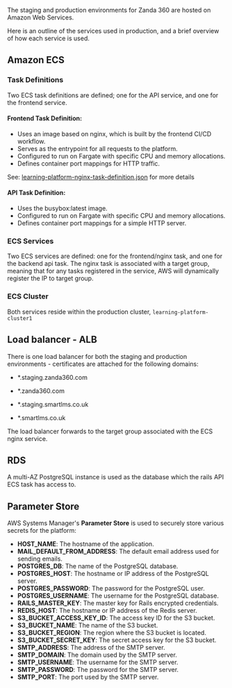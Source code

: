 The staging and production environments for Zanda 360 are hosted on Amazon Web Services.

Here is an outline of the services used in production, and a brief overview of how each service is used.

## Amazon ECS

### Task Definitions

Two ECS task definitions are defined; one for the API service, and one for the frontend service.

#### Frontend Task Definition:

- Uses an image based on nginx, which is built by the frontend CI/CD workflow.
- Serves as the entrypoint for all requests to the platform.
- Configured to run on Fargate with specific CPU and memory allocations.
- Defines container port mappings for HTTP traffic.

See: [learning-platform-nginx-task-definition.json](https://github.com/eLearning-Plus/learning-platform-frontend/blob/main/.aws/learning-platform-nginx-task-definition.json) for more details 

#### API Task Definition:

- Uses the busybox:latest image.
- Configured to run on Fargate with specific CPU and memory allocations.
- Defines container port mappings for a simple HTTP server.

### ECS Services

Two ECS services are defined: one for the frontend/nginx task, and one for the backend api task. The nginx task is associated with a target group, meaning that for any tasks registered in the service, AWS will dynamically register the IP to target group.

### ECS Cluster

Both services reside within the production cluster, `learning-platform-cluster1`

## Load balancer - ALB

There is one load balancer for both the staging and production environments - certificates are attached for the following domains:
- *.staging.zanda360.com

- *.zanda360.com
- *.staging.smartlms.co.uk
- *.smartlms.co.uk

The load balancer forwards to the target group associated with the ECS nginx service.

## RDS
A multi-AZ PostgreSQL instance is used as the database which the rails API ECS task has access to.

## Parameter Store

AWS Systems Manager's **Parameter Store** is used to securely store various secrets for the platform:
- **HOST_NAME**: The hostname of the application.
- **MAIL_DEFAULT_FROM_ADDRESS**: The default email address used for sending emails.
- **POSTGRES_DB**: The name of the PostgreSQL database.
- **POSTGRES_HOST**: The hostname or IP address of the PostgreSQL server.
- **POSTGRES_PASSWORD**: The password for the PostgreSQL user.
- **POSTGRES_USERNAME**: The username for the PostgreSQL database.
- **RAILS_MASTER_KEY**: The master key for Rails encrypted credentials.
- **REDIS_HOST**: The hostname or IP address of the Redis server.
- **S3_BUCKET_ACCESS_KEY_ID**: The access key ID for the S3 bucket.
- **S3_BUCKET_NAME**: The name of the S3 bucket.
- **S3_BUCKET_REGION**: The region where the S3 bucket is located.
- **S3_BUCKET_SECRET_KEY**: The secret access key for the S3 bucket.
- **SMTP_ADDRESS**: The address of the SMTP server.
- **SMTP_DOMAIN**: The domain used by the SMTP server.
- **SMTP_USERNAME**: The username for the SMTP server.
- **SMTP_PASSWORD**: The password for the SMTP server.
- **SMTP_PORT**: The port used by the SMTP server.